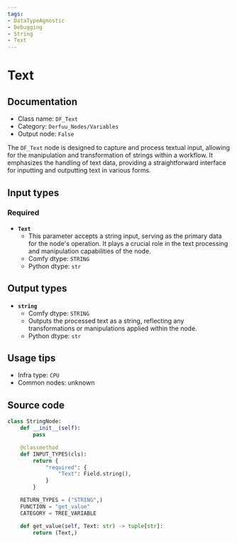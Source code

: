 ```yaml
---
tags:
- DataTypeAgnostic
- Debugging
- String
- Text
---
```


# Text
## Documentation
- Class name: `DF_Text`
- Category: `Derfuu_Nodes/Variables`
- Output node: `False`

The `DF_Text` node is designed to capture and process textual input, allowing for the manipulation and transformation of strings within a workflow. It emphasizes the handling of text data, providing a straightforward interface for inputting and outputting text in various forms.
## Input types
### Required
- **`Text`**
    - This parameter accepts a string input, serving as the primary data for the node's operation. It plays a crucial role in the text processing and manipulation capabilities of the node.
    - Comfy dtype: `STRING`
    - Python dtype: `str`
## Output types
- **`string`**
    - Comfy dtype: `STRING`
    - Outputs the processed text as a string, reflecting any transformations or manipulations applied within the node.
    - Python dtype: `str`
## Usage tips
- Infra type: `CPU`
- Common nodes: unknown


## Source code
```python
class StringNode:
    def __init__(self):
        pass

    @classmethod
    def INPUT_TYPES(cls):
        return {
            "required": {
                "Text": Field.string(),
            }
        }

    RETURN_TYPES = ("STRING",)
    FUNCTION = "get_value"
    CATEGORY = TREE_VARIABLE

    def get_value(self, Text: str) -> tuple[str]:
        return (Text,)

```
